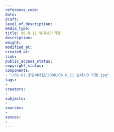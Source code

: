 ```yaml
---
reference_code: 
date: 
draft: 
level_of_description: 
media_type: 
title: 06.8.11 발대시3'기행
description: 
weight: 
modified_at: 
created_at: 
link: 
public_access_status: 
copyright_status: 
components:
- "/RG-01-중앙여대협/2006/06.8.11 발대시3'기행.jpg"
tags:
- 
creators:
- 
subjects:
- 
sources:
- 
venues:
- 
---
```

